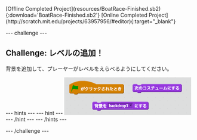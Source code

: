 <div class="p-hero-buttons">
 [Offline Completed Project](resources/BoatRace-Finished.sb2){:download='BoatRace-Finished.sb2'}
 [Online Completed Project](http://scratch.mit.edu/projects/63957956/#editor){:target="_blank"}
</div>

\--- challenge \---

## Challenge: レベルの追加！

背景を追加して、プレーヤーがレベルをえらべるようにしてください。

\--- hints \--- \--- hint \--- ![screenshot](images/boat-levels-blocks.png) \--- /hint \--- \--- /hints \---

\--- /challenge \---